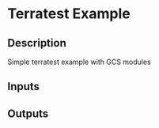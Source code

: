 # Terratest Example

## Description

Simple terratest example with GCS modules
<!-- BEGINNING OF PRE-COMMIT-TERRAFORM DOCS HOOK -->
## Inputs



## Outputs


<!-- END OF PRE-COMMIT-TERRAFORM DOCS HOOK --
